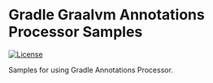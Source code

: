 # Gradle Graalvm Annotations Processor Samples

[![License](https://img.shields.io/badge/License-Apache%202.0-blue.svg)](https://opensource.org/licenses/Apache-2.0)

Samples for using Gradle Annotations Processor.
